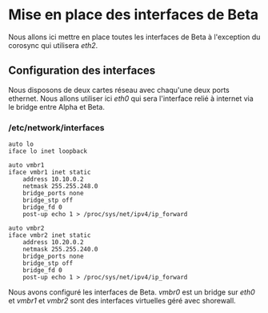 # Mise en place des interfaces de Beta

Nous allons ici mettre en place toutes les interfaces de Beta à l'exception du corosync qui utilisera  _eth2_.

## Configuration des interfaces
Nous disposons de deux cartes réseau avec chaqu'une deux ports ethernet. Nous allons utiliser ici _eth0_ qui sera l'interface relié à internet via le bridge entre Alpha et Beta.

### /etc/network/interfaces
```
auto lo
iface lo inet loopback

auto vmbr1
iface vmbr1 inet static
	address 10.10.0.2
	netmask 255.255.248.0
	bridge_ports none
	bridge_stp off
	bridge_fd 0
	post-up echo 1 > /proc/sys/net/ipv4/ip_forward

auto vmbr2
iface vmbr2 inet static
	address 10.20.0.2
	netmask	255.255.240.0
	bridge_ports none
	bridge_stp off
	bridge_fd 0
	post-up echo 1 > /proc/sys/net/ipv4/ip_forward
```

Nous avons configuré les interfaces de Beta. _vmbr0_ est un bridge sur _eth0_ et _vmbr1_ et _vmbr2_ sont des interfaces virtuelles géré avec shorewall.
